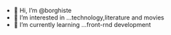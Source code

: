 - 👋 Hi, I’m @borghiste
- 👀 I’m interested in ...technology,literature and movies
- 🌱 I’m currently learning ...front-rnd development


<!---
borghiste/borghiste is a ✨ special ✨ repository because its `README.md` (this file) appears on your GitHub profile.
You can click the Preview link to take a look at your changes.
--->
